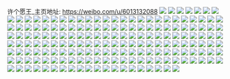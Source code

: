 许个愿王_主页地址: https://weibo.com/u/6013132088 
![](https://wx4.sinaimg.cn/mw2000/006yWulqly1h903fxe6puj32c03407wi.jpg) 
![](https://wx4.sinaimg.cn/mw2000/006yWulqly1h903gl2qj7j32c03401kz.jpg) 
![](https://wx4.sinaimg.cn/mw2000/006yWulqly1h903gz9u3rj31qs2bp7wh.jpg) 
![](https://wx4.sinaimg.cn/mw2000/006yWulqly1h7k8hfd2gtj32c03407wj.jpg) 
![](https://wx4.sinaimg.cn/mw2000/006yWulqly1h7k8hhdypij32c0340b2a.jpg) 
![](https://wx4.sinaimg.cn/mw2000/006yWulqly1h6umckb551j32c0340u0x.jpg) 
![](https://wx4.sinaimg.cn/mw2000/006yWulqly1h6umcpmznxj31tc2f4npd.jpg) 
![](https://wx4.sinaimg.cn/mw2000/006yWulqly1h6umcodts2j31oi28pkjm.jpg) 
![](https://wx4.sinaimg.cn/mw2000/006yWulqly1h6umciesbgj32c0340dvz.jpg) 
![](https://wx4.sinaimg.cn/mw2000/006yWulqly1h6umcn9vrkj32222qq1ky.jpg) 
![](https://wx4.sinaimg.cn/mw2000/006yWulqly1h6umcj8lo5j32a632fx6p.jpg) 
![](https://wx4.sinaimg.cn/mw2000/006yWulqly1h3pb8ke6bzj31y72ll4qs.jpg) 
![](https://wx4.sinaimg.cn/mw2000/006yWulqly1gve1yk7zpnj61o0280hdt02.jpg) 
![](https://wx4.sinaimg.cn/mw2000/006yWulqly1gve1yhh2duj61l622x4qp02.jpg) 
![](https://wx4.sinaimg.cn/mw2000/006yWulqly1gt78jhr27wj30v90dldh0.jpg) 
![](https://wx4.sinaimg.cn/mw2000/006yWulqly1gt78jgwew9j30go0fut92.jpg) 
![](https://wx4.sinaimg.cn/mw2000/006yWulqgy1grjwrp113kj32c0340u0y.jpg) 
![](https://wx4.sinaimg.cn/mw2000/006yWulqgy1grjwqox6xtj32c0340kjn.jpg) 
![](https://wx4.sinaimg.cn/mw2000/006yWulqgy1grjwtjzv04j32c02c0u0x.jpg) 
![](https://wx4.sinaimg.cn/mw2000/006yWulqgy1grjwswqy8nj32c02c0u0y.jpg) 
![](https://wx4.sinaimg.cn/mw2000/006yWulqgy1grjwv3cploj32c02c0e81.jpg) 
![](https://wx4.sinaimg.cn/mw2000/006yWulqgy1grjwu9uoccj324n2u7hdt.jpg) 
![](https://wx4.sinaimg.cn/mw2000/006yWulqgy1grjwuicqo0j30rs15pqk8.jpg) 
![](https://wx4.sinaimg.cn/mw2000/006yWulqgy1grjwtr07z9j30rs15oto3.jpg) 
![](https://wx4.sinaimg.cn/mw2000/006yWulqgy1grjwou4fpij60rs15onea02.jpg) 
![](https://wx4.sinaimg.cn/mw2000/006yWulqgy1gqjcqwff1gj32c02c0qv5.jpg) 
![](https://wx4.sinaimg.cn/mw2000/006yWulqly1gluijbarsfj32c02c0kjo.jpg) 
![](https://wx4.sinaimg.cn/mw2000/006yWulqly1gluiik9r14j32c02c0000.jpg) 
![](https://wx4.sinaimg.cn/mw2000/006yWulqly1gluijqma70j320e20eu0y.jpg) 
![](https://wx4.sinaimg.cn/mw2000/006yWulqly1gluihn5bwhj33402c01l1.jpg) 
![](https://wx4.sinaimg.cn/mw2000/006yWulqly1gluifntdkpj32c02c0b2b.jpg) 
![](https://wx4.sinaimg.cn/mw2000/006yWulqly1gluighexj9j32c0340000.jpg) 
![](https://wx4.sinaimg.cn/mw2000/006yWulqly1gluik1qonrj322f22f1ky.jpg) 
![](https://wx4.sinaimg.cn/mw2000/006yWulqly1gluikn9u4lj32c02c0qv7.jpg) 
![](https://wx4.sinaimg.cn/mw2000/006yWulqly1gluil8o2jij33402c0x6r.jpg) 
![](https://wx4.sinaimg.cn/mw2000/006yWulqly1glsenr6uk4j31w217vkjl.jpg) 
![](https://wx4.sinaimg.cn/mw2000/006yWulqly1glsepjgngcj33402c07wj.jpg) 
![](https://wx4.sinaimg.cn/mw2000/006yWulqly1glsepsr23bj31z71mjhdt.jpg) 
![](https://wx4.sinaimg.cn/mw2000/006yWulqly1glseodn73jj31o01o04qp.jpg) 
![](https://wx4.sinaimg.cn/mw2000/006yWulqly1glseo6qywhj32b52b5b2a.jpg) 
![](https://wx4.sinaimg.cn/mw2000/006yWulqly1glseozpwpbj32c02c04qq.jpg) 
![](https://wx4.sinaimg.cn/mw2000/006yWulqly1glseomprkoj32801o0kjl.jpg) 
![](https://wx4.sinaimg.cn/mw2000/006yWulqly1glsen96hxxj32801o0hdu.jpg) 
![](https://wx4.sinaimg.cn/mw2000/006yWulqly1glsenhif05j32801o0b29.jpg) 
![](https://wx4.sinaimg.cn/mw2000/006yWulqly1gkfehfheqmj32c02c0h7t.jpg) 
![](https://wx4.sinaimg.cn/mw2000/006yWulqly1gjnx1chksfj328m2zhqv5.jpg) 
![](https://wx4.sinaimg.cn/mw2000/006yWulqly1gjnx1gv5lbj32c0340kjn.jpg) 
![](https://wx4.sinaimg.cn/mw2000/006yWulqly1gjnx1jt6dej32c0340hdt.jpg) 
![](https://wx4.sinaimg.cn/mw2000/006yWulqly1gjnx1noeeuj32c03407wj.jpg) 
![](https://wx4.sinaimg.cn/mw2000/006yWulqly1gjnx1rfexaj32c0340b2b.jpg) 
![](https://wx4.sinaimg.cn/mw2000/006yWulqly1gjnx1twpkmj32c0340kjm.jpg) 
![](https://wx4.sinaimg.cn/mw2000/006yWulqly1gi98d1aasfj33402c0qv5.jpg) 
![](https://wx4.sinaimg.cn/mw2000/006yWulqly1gi98drmqsbj33402c0x6p.jpg) 
![](https://wx4.sinaimg.cn/mw2000/006yWulqly1gi98da8gmdj33402c0kjm.jpg) 
![](https://wx4.sinaimg.cn/mw2000/006yWulqly1ggvmodx41zj32o02o07wk.jpg) 
![](https://wx4.sinaimg.cn/mw2000/006yWulqly1ggvmois185j32ak2akx6q.jpg) 
![](https://wx4.sinaimg.cn/mw2000/006yWulqly1ggvmoaqr6hj32c02c07wi.jpg) 
![](https://wx4.sinaimg.cn/mw2000/006yWulqly1gh3j06p2hfj32c02c0u0y.jpg) 
![](https://wx4.sinaimg.cn/mw2000/006yWulqly1ggvmofpot4j32c02c0u0z.jpg) 
![](https://wx4.sinaimg.cn/mw2000/006yWulqly1ggvmohkobxj32c02c0npf.jpg) 
![](https://wx4.sinaimg.cn/mw2000/006yWulqly1ggf27rg6j6j32sw1o04qr.jpg) 
![](https://wx4.sinaimg.cn/mw2000/006yWulqly1ggf27subs9j31q3168kgx.jpg) 
![](https://wx4.sinaimg.cn/mw2000/006yWulqly1ggf27utwumj32801o0qv5.jpg) 
![](https://wx4.sinaimg.cn/mw2000/006yWulqly1ggf27y3pmpj32801o0x6p.jpg) 
![](https://wx4.sinaimg.cn/mw2000/006yWulqly1ggf27o6lgtj31400u0h2k.jpg) 
![](https://wx4.sinaimg.cn/mw2000/006yWulqly1ggf27zvzfhj31o01o0npd.jpg) 
![](https://wx4.sinaimg.cn/mw2000/006yWulqly1gf3todk6l6j321o21onpd.jpg) 
![](https://wx4.sinaimg.cn/mw2000/006yWulqly1gf3trwv04mj32c02c04qq.jpg) 
![](https://wx4.sinaimg.cn/mw2000/006yWulqly1gf3tryxo96j32c02c0b2a.jpg) 
![](https://wx4.sinaimg.cn/mw2000/006yWulqly1ge2lhn3q7xj34o039mx4m.jpg) 
![](https://wx4.sinaimg.cn/mw2000/006yWulqly1gd9vjwvfd0j32c02c0qv6.jpg) 
![](https://wx4.sinaimg.cn/mw2000/006yWulqly1g96jhopf7bj32c02c04qq.jpg) 
![](https://wx4.sinaimg.cn/mw2000/006yWulqly1g96jhpw5chj32c02c0wn0.jpg) 
![](https://wx4.sinaimg.cn/mw2000/006yWulqly1g927ou1qdqj33402c0hdw.jpg) 
![](https://wx4.sinaimg.cn/mw2000/006yWulqly1g927oyylj1j33402c07wk.jpg) 
![](https://wx4.sinaimg.cn/mw2000/006yWulqly1g927ool84dj32yo1o0b2b.jpg) 
![](https://wx4.sinaimg.cn/mw2000/006yWulqly1g8px0mp6l9j32c02c0u0x.jpg) 
![](https://wx4.sinaimg.cn/mw2000/006yWulqly1g8px0ubhkjj32c02c0b2b.jpg) 
![](https://wx4.sinaimg.cn/mw2000/006yWulqly1g8px0nsem4j32321nanpd.jpg) 
![](https://wx4.sinaimg.cn/mw2000/006yWulqly1g8px0op8m2j31o01o0hdt.jpg) 
![](https://wx4.sinaimg.cn/mw2000/006yWulqly1g7q1bn451vj32c02c01kz.jpg) 
![](https://wx4.sinaimg.cn/mw2000/006yWulqly1g7q1d4efkxj32932937wi.jpg) 
![](https://wx4.sinaimg.cn/mw2000/006yWulqly1g7q1bld64mj32c02c0npe.jpg) 
![](https://wx4.sinaimg.cn/mw2000/006yWulqly1g7q1daaiuhj32c02c0b2a.jpg) 
![](https://wx4.sinaimg.cn/mw2000/006yWulqly1g7q1d1pvdaj33402c0npf.jpg) 
![](https://wx4.sinaimg.cn/mw2000/006yWulqly1g7q1d862gzj32c02c0npe.jpg) 
![](https://wx4.sinaimg.cn/mw2000/006yWulqly1g7q1e484d2j32c02dkb2a.jpg) 
![](https://wx4.sinaimg.cn/mw2000/006yWulqly1g7q1d6dh37j32c02c0hdu.jpg) 
![](https://wx4.sinaimg.cn/mw2000/006yWulqly1g7q1dc66m5j32c02c0u0x.jpg) 
![](https://wx4.sinaimg.cn/mw2000/006yWulqly1g7q1ax4bzwj32c02c0e82.jpg) 
![](https://wx4.sinaimg.cn/mw2000/006yWulqly1g7q1avj5qxj32c02c0e82.jpg) 
![](https://wx4.sinaimg.cn/mw2000/006yWulqly1g7q1b07yyfj32c02c07wi.jpg) 
![](https://wx4.sinaimg.cn/mw2000/006yWulqly1g7q1ated04j32c02c0npe.jpg) 
![](https://wx4.sinaimg.cn/mw2000/006yWulqly1g7q1ayv5epj32c02c0u0y.jpg) 
![](https://wx4.sinaimg.cn/mw2000/006yWulqly1g7q1arramdj32c02c0npe.jpg) 
![](https://wx4.sinaimg.cn/mw2000/006yWulqly1g7lh1lrv2xj32o81kq4lp.jpg) 
![](https://wx4.sinaimg.cn/mw2000/006yWulqly1g6y5xwuvf9j33402c04qr.jpg) 
![](https://wx4.sinaimg.cn/mw2000/006yWulqly1g6y5y4qevbj32wu1d8b2a.jpg) 
![](https://wx4.sinaimg.cn/mw2000/006yWulqly1g60p09wi6nj30u40u0qc8.jpg) 
![](https://wx4.sinaimg.cn/mw2000/006yWulqly1g60otg6lspj31900u0tio.jpg) 
![](https://wx4.sinaimg.cn/mw2000/006yWulqly1g4rkr5dlf7j33402c0npd.jpg) 
![](https://wx4.sinaimg.cn/mw2000/006yWulqly1g4rkfkadq5j33402c0b2a.jpg) 
![](https://wx4.sinaimg.cn/mw2000/006yWulqly1g4rkysj65mj30df0dm0so.jpg) 
![](https://wx4.sinaimg.cn/mw2000/006yWulqly1g4rk9fc6bvj32c02c07wi.jpg) 
![](https://wx4.sinaimg.cn/mw2000/006yWulqly1g4rk9gu498j32c02c0b2a.jpg) 
![](https://wx4.sinaimg.cn/mw2000/006yWulqly1g4rkzo4e7cj308t08twea.jpg) 
![](https://wx4.sinaimg.cn/mw2000/006yWulqly1g4rkxuawjxj31o01o0b29.jpg) 
![](https://wx4.sinaimg.cn/mw2000/006yWulqly1g4rkvaf46jj31o01o0x6p.jpg) 
![](https://wx4.sinaimg.cn/mw2000/006yWulqly1g4q80at6u9j32zs28ukjm.jpg) 
![](https://wx4.sinaimg.cn/mw2000/006yWulqly1g4q7z8czjij331729wu0y.jpg) 
![](https://wx4.sinaimg.cn/mw2000/006yWulqly1g4omcxtr5kj31o01o0npd.jpg) 
![](https://wx4.sinaimg.cn/mw2000/006yWulqly1g4ome3fmjjj31o01o0e81.jpg) 
![](https://wx4.sinaimg.cn/mw2000/006yWulqly1g4omcsnajpj32ba1aykjl.jpg) 
![](https://wx4.sinaimg.cn/mw2000/006yWulqly1g4omcw1cstj31nc19ghdt.jpg) 
![](https://wx4.sinaimg.cn/mw2000/006yWulqly1g4nz7kxm0zj33402c0qv7.jpg) 
![](https://wx4.sinaimg.cn/mw2000/006yWulqly1g4nz8arygtj33402c0e83.jpg) 
![](https://wx4.sinaimg.cn/mw2000/006yWulqly1g4nz76vg1dj33402c0b2c.jpg) 
![](https://wx4.sinaimg.cn/mw2000/006yWulqly1g4nz8f42puj33402c0qv6.jpg) 
![](https://wx4.sinaimg.cn/mw2000/006yWulqly1g4kkwa6shsj32c02c0u0y.jpg) 
![](https://wx4.sinaimg.cn/mw2000/006yWulqly1g4k77rowydj30v90j67c4.jpg) 
![](https://wx4.sinaimg.cn/mw2000/006yWulqly1g7lgl3wtx8j32c02c0e82.jpg) 
![](https://wx4.sinaimg.cn/mw2000/006yWulqly1g7lglpbwhcj32c02c0x6p.jpg) 
![](https://wx4.sinaimg.cn/mw2000/006yWulqly1g3surf0pwoj31l61l64qp.jpg) 
![](https://wx4.sinaimg.cn/mw2000/006yWulqly1g3surors7zj32c02c0npd.jpg) 
![](https://wx4.sinaimg.cn/mw2000/006yWulqly1g37wbmcdhej32yo1o0npe.jpg) 
![](https://wx4.sinaimg.cn/mw2000/006yWulqly1g37wbkxicfj32yo1o0kjm.jpg) 
![](https://wx4.sinaimg.cn/mw2000/006yWulqly1g37wbo9hlwj32ac2acu0y.jpg) 
![](https://wx4.sinaimg.cn/mw2000/006yWulqly1g37wchy6igj328r28rb2b.jpg) 
![](https://wx4.sinaimg.cn/mw2000/006yWulqly1g2xqtoj718j32c02c0nph.jpg) 
![](https://wx4.sinaimg.cn/mw2000/006yWulqly1g2xqv6674hj31su1nwhdu.jpg) 
![](https://wx4.sinaimg.cn/mw2000/006yWulqly1g2n6px1tamj32c02c0u0z.jpg) 
![](https://wx4.sinaimg.cn/mw2000/006yWulqly1g2n6q1s9wdj32c02c0hdx.jpg) 
![](https://wx4.sinaimg.cn/mw2000/006yWulqly1g2n6pyut17j325y25yqv6.jpg) 
![](https://wx4.sinaimg.cn/mw2000/006yWulqly1g2n6q015fcj324t24tqv7.jpg) 
![](https://wx4.sinaimg.cn/mw2000/006yWulqly1g2n6q39f20j32c02dwqv5.jpg) 
![](https://wx4.sinaimg.cn/mw2000/006yWulqly1g2n6r5v3epj31o01o07wi.jpg) 
![](https://wx4.sinaimg.cn/mw2000/006yWulqly1g13epyqtnlj323x23x7wn.jpg) 
![](https://wx4.sinaimg.cn/mw2000/006yWulqly1g13epvz1a8j311u1641kx.jpg) 
![](https://wx4.sinaimg.cn/mw2000/006yWulqly1g0tej0dx3cj32c02c0npe.jpg) 
![](https://wx4.sinaimg.cn/mw2000/006yWulqly1g0tei88jo3j32462vw7wj.jpg) 
![](https://wx4.sinaimg.cn/mw2000/006yWulqly1g0temueb26j32c02c0qv6.jpg) 
![](https://wx4.sinaimg.cn/mw2000/006yWulqly1g0e4qzgm16j32c0241b2f.jpg) 
![](https://wx4.sinaimg.cn/mw2000/006yWulqly1g0e4r0wjwcj32c02c0q8j.jpg) 
![](https://wx4.sinaimg.cn/mw2000/006yWulqly1fzup1vf19zj318h1537q0.jpg) 
![](https://wx4.sinaimg.cn/mw2000/006yWulqly1fzup1ujnw0j31n21o0b2b.jpg) 
![](https://wx4.sinaimg.cn/mw2000/006yWulqly1fzup1yavr5j31x31x3e81.jpg) 
![](https://wx4.sinaimg.cn/mw2000/006yWulqly1fzup1zi1bzj32c02c01h3.jpg) 
![](https://wx4.sinaimg.cn/mw2000/006yWulqly1fzr8eeug4sj32291o0kjl.jpg) 
![](https://wx4.sinaimg.cn/mw2000/006yWulqly1fzr8em1msaj33402c0kjn.jpg) 
![](https://wx4.sinaimg.cn/mw2000/006yWulqly1fzr8erhiohj30v91e97wi.jpg) 
![](https://wx4.sinaimg.cn/mw2000/006yWulqly1fzr8ett30lj30v71e5ay6.jpg) 
![](https://wx4.sinaimg.cn/mw2000/006yWulqly1fz43l5h0u3j32c02c0kjn.jpg) 
![](https://wx4.sinaimg.cn/mw2000/006yWulqly1fz43l6d43mj32c02c0gt1.jpg) 
![](https://wx4.sinaimg.cn/mw2000/006yWulqly1fyud2zxpwmj30u01hck5q.jpg) 
![](https://wx4.sinaimg.cn/mw2000/006yWulqly1fvv7aquq5dj30u01hckjn.jpg) 
![](https://wx4.sinaimg.cn/mw2000/006yWulqly1fvv7ed0fqej30u01hce84.jpg) 
![](https://wx4.sinaimg.cn/mw2000/006yWulqly1fvv7m8al3yj30u01hc74c.jpg) 
![](https://wx4.sinaimg.cn/mw2000/006yWulqly1fvv7cljvblj30u01hckjn.jpg) 
![](https://wx4.sinaimg.cn/mw2000/006yWulqly1fvv7coap3yj30u01hchdw.jpg) 
![](https://wx4.sinaimg.cn/mw2000/006yWulqly1fvv7n0fyouj30u01hc74c.jpg) 
![](https://wx4.sinaimg.cn/mw2000/006yWulqly1fvv7eg5400j31hc1hc4qq.jpg) 
![](https://wx4.sinaimg.cn/mw2000/006yWulqly1fvv7ef3vgzj30u01hcqv7.jpg) 
![](https://wx4.sinaimg.cn/mw2000/006yWulqly1fvv7n0pmcej30u01hc74c.jpg) 
![](https://wx4.sinaimg.cn/mw2000/006yWulqly1fuf7fvfc6sj31h10u0x6p.jpg) 
![](https://wx4.sinaimg.cn/mw2000/006yWulqly1fuf7g7iw88j32o02o0x6v.jpg) 
![](https://wx4.sinaimg.cn/mw2000/006yWulqly1ftoqctmqvlj30qo0qodns.jpg) 
![](https://wx4.sinaimg.cn/mw2000/006yWulqly1ftoqcxjaskj32o02o0kjr.jpg) 
![](https://wx4.sinaimg.cn/mw2000/006yWulqly1ft9owam9smj30qo0qoaj4.jpg) 
![](https://wx4.sinaimg.cn/mw2000/006yWulqly1frgvmriuxqj315c1j34qq.jpg) 
![](https://wx4.sinaimg.cn/mw2000/006yWulqly1frgvm2y065j31901nsb2b.jpg) 
![](https://wx4.sinaimg.cn/mw2000/006yWulqly1frgvnc6n3vj31901o0b2a.jpg) 
![](https://wx4.sinaimg.cn/mw2000/006yWulqly1fr7pi78kf3j32o02o0npk.jpg) 
![](https://wx4.sinaimg.cn/mw2000/006yWulqly1fr7pifiu9sj32o02o07wp.jpg) 
![](https://wx4.sinaimg.cn/mw2000/006yWulqly1fr7pirndr2j31o01o0qv8.jpg) 
![](https://wx4.sinaimg.cn/mw2000/006yWulqly1fqdd44jrwlj32o02o0qvd.jpg) 
![](https://wx4.sinaimg.cn/mw2000/006yWulqly1fpyled3eqsj30ne0nek7c.jpg) 
![](https://wx4.sinaimg.cn/mw2000/006yWulqly1fpyledqgp8j30qa0qawi8.jpg) 
